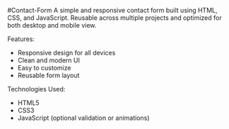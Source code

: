 #Contact-Form
A simple and responsive contact form built using HTML, CSS, and JavaScript. Reusable across multiple projects and optimized for both desktop and mobile view. 

Features:
- Responsive design for all devices
- Clean and modern UI
- Easy to customize
- Reusable form layout

Technologies Used:
- HTML5
- CSS3
- JavaScript (optional validation or animations)
